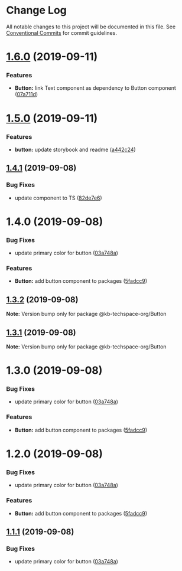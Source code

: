# Change Log

All notable changes to this project will be documented in this file.
See [Conventional Commits](https://conventionalcommits.org) for commit guidelines.

# [1.6.0](https://github.com/karthikbalajikb/KB-TechSpace-Component-Library/compare/@kb-techspace-org/button@1.5.0...@kb-techspace-org/button@1.6.0) (2019-09-11)

### Features

- **Button:** link Text component as dependency to Button component ([07a711d](https://github.com/karthikbalajikb/KB-TechSpace-Component-Library/commit/07a711d))

# [1.5.0](https://github.com/karthikbalajikb/KB-TechSpace-Component-Library/compare/@kb-techspace-org/button@1.4.1...@kb-techspace-org/button@1.5.0) (2019-09-11)

### Features

- **button:** update storybook and readme ([a442c24](https://github.com/karthikbalajikb/KB-TechSpace-Component-Library/commit/a442c24))

## [1.4.1](https://github.com/karthikbalajikb/KB-TechSpace-Component-Library/compare/@kb-techspace-org/button@1.4.0...@kb-techspace-org/button@1.4.1) (2019-09-08)

### Bug Fixes

- update component to TS ([82de7e6](https://github.com/karthikbalajikb/KB-TechSpace-Component-Library/commit/82de7e6))

# 1.4.0 (2019-09-08)

### Bug Fixes

- update primary color for button ([03a748a](https://github.com/karthikbalajikb/KB-TechSpace-Component-Library/commit/03a748a))

### Features

- **Button:** add button component to packages ([5fadcc9](https://github.com/karthikbalajikb/KB-TechSpace-Component-Library/commit/5fadcc9))

## [1.3.2](https://github.com/karthikbalajikb/KB-TechSpace-Component-Library/compare/@kb-techspace-org/Button@1.3.1...@kb-techspace-org/Button@1.3.2) (2019-09-08)

**Note:** Version bump only for package @kb-techspace-org/Button

## [1.3.1](https://github.com/karthikbalajikb/KB-TechSpace-Component-Library/compare/@kb-techspace-org/Button@1.3.0...@kb-techspace-org/Button@1.3.1) (2019-09-08)

**Note:** Version bump only for package @kb-techspace-org/Button

# 1.3.0 (2019-09-08)

### Bug Fixes

- update primary color for button ([03a748a](https://github.com/karthikbalajikb/KB-TechSpace-Component-Library/commit/03a748a))

### Features

- **Button:** add button component to packages ([5fadcc9](https://github.com/karthikbalajikb/KB-TechSpace-Component-Library/commit/5fadcc9))

# 1.2.0 (2019-09-08)

### Bug Fixes

- update primary color for button ([03a748a](https://github.com/karthikbalajikb/KB-TechSpace-Component-Library/commit/03a748a))

### Features

- **Button:** add button component to packages ([5fadcc9](https://github.com/karthikbalajikb/KB-TechSpace-Component-Library/commit/5fadcc9))

## [1.1.1](https://github.com/karthikbalajikb/KB-TechSpace-Component-Library/compare/Button@1.1.0...Button@1.1.1) (2019-09-08)

### Bug Fixes

- update primary color for button ([03a748a](https://github.com/karthikbalajikb/KB-TechSpace-Component-Library/commit/03a748a))
